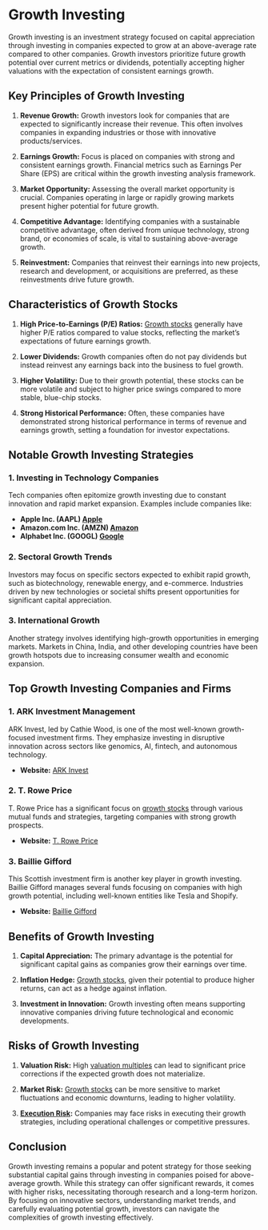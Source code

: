 # Growth Investing

Growth investing is an investment strategy focused on capital appreciation through investing in companies expected to grow at an above-average rate compared to other companies. Growth investors prioritize future growth potential over current metrics or dividends, potentially accepting higher valuations with the expectation of consistent earnings growth.

## Key Principles of Growth Investing

1. **Revenue Growth:**
   Growth investors look for companies that are expected to significantly increase their revenue. This often involves companies in expanding industries or those with innovative products/services.

2. **Earnings Growth:**
   Focus is placed on companies with strong and consistent earnings growth. Financial metrics such as Earnings Per Share (EPS) are critical within the growth investing analysis framework.

3. **Market Opportunity:**
   Assessing the overall market opportunity is crucial. Companies operating in large or rapidly growing markets present higher potential for future growth.

4. **Competitive Advantage:**
   Identifying companies with a sustainable competitive advantage, often derived from unique technology, strong brand, or economies of scale, is vital to sustaining above-average growth.

5. **Reinvestment:**
   Companies that reinvest their earnings into new projects, research and development, or acquisitions are preferred, as these reinvestments drive future growth.

## Characteristics of Growth Stocks

1. **High Price-to-Earnings (P/E) Ratios:**
   [Growth stocks](../g/growth_stocks.md) generally have higher P/E ratios compared to value stocks, reflecting the market’s expectations of future earnings growth.

2. **Lower Dividends:**
   Growth companies often do not pay dividends but instead reinvest any earnings back into the business to fuel growth.

3. **Higher Volatility:**
   Due to their growth potential, these stocks can be more volatile and subject to higher price swings compared to more stable, blue-chip stocks.

4. **Strong Historical Performance:**
   Often, these companies have demonstrated strong historical performance in terms of revenue and earnings growth, setting a foundation for investor expectations.

## Notable Growth Investing Strategies

### 1. Investing in Technology Companies
Tech companies often epitomize growth investing due to constant innovation and rapid market expansion. Examples include companies like:
- **Apple Inc. (AAPL) [Apple](https://www.apple.com/)**
- **Amazon.com Inc. (AMZN) [Amazon](https://www.amazon.com/)**
- **Alphabet Inc. (GOOGL) [Google](https://www.google.com/)**

### 2. Sectoral Growth Trends
Investors may focus on specific sectors expected to exhibit rapid growth, such as biotechnology, renewable energy, and e-commerce. Industries driven by new technologies or societal shifts present opportunities for significant capital appreciation.

### 3. International Growth
Another strategy involves identifying high-growth opportunities in emerging markets. Markets in China, India, and other developing countries have been growth hotspots due to increasing consumer wealth and economic expansion.

## Top Growth Investing Companies and Firms

### 1. ARK Investment Management
ARK Invest, led by Cathie Wood, is one of the most well-known growth-focused investment firms. They emphasize investing in disruptive innovation across sectors like genomics, AI, fintech, and autonomous technology.
- **Website:** [ARK Invest](https://ark-invest.com/)

### 2. T. Rowe Price
T. Rowe Price has a significant focus on [growth stocks](../g/growth_stocks.md) through various mutual funds and strategies, targeting companies with strong growth prospects.
- **Website:** [T. Rowe Price](https://www.troweprice.com/)

### 3. Baillie Gifford
This Scottish investment firm is another key player in growth investing. Baillie Gifford manages several funds focusing on companies with high growth potential, including well-known entities like Tesla and Shopify.
- **Website:** [Baillie Gifford](https://www.bailliegifford.com/)

## Benefits of Growth Investing

1. **Capital Appreciation:**
   The primary advantage is the potential for significant capital gains as companies grow their earnings over time.

2. **Inflation Hedge:**
   [Growth stocks](../g/growth_stocks.md), given their potential to produce higher returns, can act as a hedge against inflation.

3. **Investment in Innovation:**
   Growth investing often means supporting innovative companies driving future technological and economic developments.

## Risks of Growth Investing

1. **Valuation Risk:**
   High [valuation multiples](../v/valuation_multiples.md) can lead to significant price corrections if the expected growth does not materialize.

2. **Market Risk:**
   [Growth stocks](../g/growth_stocks.md) can be more sensitive to market fluctuations and economic downturns, leading to higher volatility.

3. **[Execution Risk](../e/execution_risk.md):**
   Companies may face risks in executing their growth strategies, including operational challenges or competitive pressures.

## Conclusion

Growth investing remains a popular and potent strategy for those seeking substantial capital gains through investing in companies poised for above-average growth. While this strategy can offer significant rewards, it comes with higher risks, necessitating thorough research and a long-term horizon. By focusing on innovative sectors, understanding market trends, and carefully evaluating potential growth, investors can navigate the complexities of growth investing effectively.